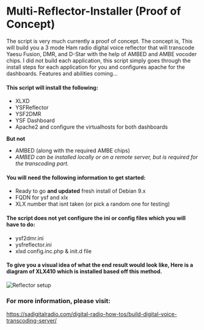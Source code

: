 # Multi-Reflector-Installer (Proof of Concept)
The script is very much currently a proof of concept. The concept is, This will build you a 3 mode Ham radio digital voice reflector that will transcode Yaesu Fusion, DMR, and D-Star with the help of AMBED and AMBE vocoder chips. I did not build each application, this script simply goes through the install steps for each application for you and configures apache for the dashboards. Features and abilities coming...

#### This script will install the following:
  - XLXD
  - YSFReflector
  - YSF2DMR
  - YSF Dashboard
  - Apache2 and configure the virtualhosts for both dashboards
  
  **But not**
 - AMBED (along with the required AMBE chips)
 - *AMBED can be installed locally or on a remote server, but is required for the transcoding part.* 
  
#### You will need the following information to get started:
 - Ready to go **and updated** fresh install of Debian 9.x
 - FQDN for ysf and xlx
 - XLX number that isnt taken (or pick a random one for testing)
 
#### The script does not yet configure the ini or config files which you will have to do:
 - ysf2dmr.ini
 - ysfreflector.ini
 - xlxd config.inc.php & init.d file
 
#### To give you a visual idea of what the end result would look like, Here is a diagram of XLX410 which is installed based off this method.

![Reflector setup](https://sadigitalradio.com/wp-content/uploads/2018/11/Local-XLX-Network.jpg)

### For more information, please visit:
https://sadigitalradio.com/digital-radio-how-tos/build-digital-voice-transcoding-server/
